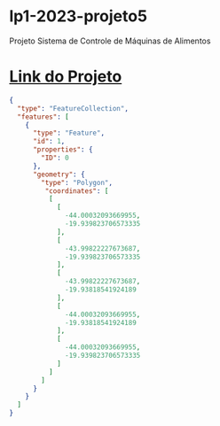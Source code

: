 # lp1-2023-projeto5
Projeto Sistema de Controle de Máquinas de Alimentos
# [Link do Projeto](https://docs.google.com/document/d/1HNgsj6d2ofMJocTMxAGiWbGbcBiL7pEV1Su-kRpeT3k/edit#heading=h.gjdgxs)
```geojson
{
  "type": "FeatureCollection",
  "features": [
    {
      "type": "Feature",
      "id": 1,
      "properties": {
        "ID": 0
      },
      "geometry": {
        "type": "Polygon",
         "coordinates": [
          [
            [
              -44.00032093669955,
              -19.939823706573335
            ],
            [
              -43.99822227673687,
              -19.939823706573335
            ],
            [
              -43.99822227673687,
              -19.93818541924189
            ],
            [
              -44.00032093669955,
              -19.93818541924189
            ],
            [
              -44.00032093669955,
              -19.939823706573335
            ]
          ]
        ]
      }
    }
  ]
}
```
